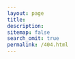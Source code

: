 ```yaml
---
layout: page
title: 
description: 
sitemap: false
search_omit: true
permalink: /404.html
---  
```


